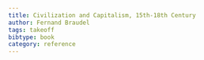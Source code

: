 ```yaml
---
title: Civilization and Capitalism, 15th-18th Century
author: Fernand Braudel
tags: takeoff
bibtype: book
category: reference
---
```

